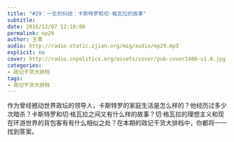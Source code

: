 ```yaml
---
title: "#29：一生的纠结：卡斯特罗和切·格瓦拉的故事"
subtitle: 
date: 2016/12/07 12:10:00
permalink: ep29
author: 王菁
audio: http://radio-static.zjian.org/mig/audio/ep29.mp3
explicit: no
cover: http://radio.cnpolitics.org/assets/cover/pub-cover1400-v1.0.jpg
categories:
- 政记干货大排档
tags:
- 政记干货大排档
---
```


作为曾经撼动世界政坛的领导人，卡斯特罗的家庭生活是怎么样的？他经历过多少次暗杀？卡斯特罗和切·格瓦拉之间又有什么样的故事？切·格瓦拉的理想主义和现在环游世界的背包客有有什么相似之处？在本期的政记干货大排档中，你都将一一找到答案。

